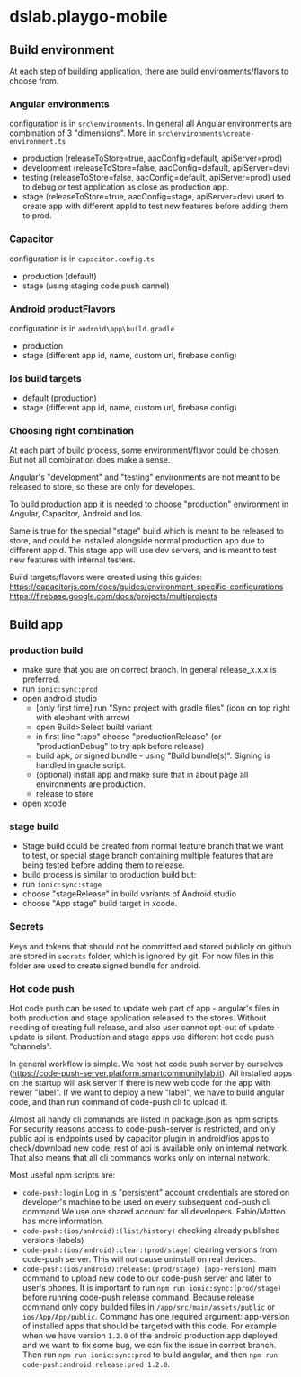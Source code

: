 # dslab.playgo-mobile

## Build environment
At each step of building application, there are build environments/flavors to
choose from. 

### Angular environments
configuration is in `src\environments`. In general all Angular environments are combination of 3 "dimensions". More in `src\environments\create-environment.ts`
 - production (releaseToStore=true, aacConfig=default, apiServer=prod)
 - development (releaseToStore=false, aacConfig=default, apiServer=dev)
 - testing (releaseToStore=false, aacConfig=default, apiServer=prod) used to debug or test application as close as production app.
 - stage (releaseToStore=true, aacConfig=stage, apiServer=dev) used to create app with different appId to test new features before adding them to prod.
### Capacitor  
configuration is in `capacitor.config.ts`
 - production (default)
 - stage (using staging code push cannel)
### Android productFlavors
   configuration is in `android\app\build.gradle`
 - production
 - stage (different app id, name, custom url, firebase config)

### Ios build targets 
 - default (production)
 - stage (different app id, name, custom url, firebase config)

### Choosing right combination
At each part of build process, some environment/flavor could be chosen. But not
all combination does make a sense.

Angular's "development" and "testing" environments are not meant to be released
to store, so these are only for developes.

To build production app it is needed to choose "production" environment in Angular, Capacitor, Android and Ios.

Same is true for the special "stage" build which is meant to be released to store, and could be
installed alongside normal production app due to different appId. This stage app will
use dev servers, and is meant to test new features with internal testers.



Build targets/flavors were created using this guides: 
https://capacitorjs.com/docs/guides/environment-specific-configurations
https://firebase.google.com/docs/projects/multiprojects

## Build app

### production build
 - make sure that you are on correct branch. In general release_x.x.x is preferred.
 - run `ionic:sync:prod`
 - open android studio
   - [only first time] run "Sync project with gradle files" (icon on top right with elephant with arrow) 
   - open Build>Select build variant
   - in first line ":app" choose "productionRelease" (or "productionDebug" to try apk before release)
   - build apk, or signed bundle - using "Build bundle(s)". Signing is handled in gradle script.
   - (optional) install app and make sure that in about page all environments are production.
   - release to store
 - open xcode
### stage build
 - Stage build could be created from normal feature branch that we want to test, or special stage branch containing multiple features that are being tested before adding them to release.
 - build process is similar to production build but:
 - run `ionic:sync:stage`
 - choose "stageRelease" in build variants of Android studio
 - choose "App stage" build target in xcode.

### Secrets

Keys and tokens that should not be committed and stored publicly on github are stored in `secrets` folder, which is ignored by git. For now files in this folder are used to create signed bundle for android.


### Hot code push

Hot code push can be used to update web part of app - angular's files in both production and stage application released to the stores. Without needing of creating full release, and also user cannot opt-out of update - update is silent. Production and stage apps use different hot code push "channels".

In general workflow is simple. We host hot code push server by ourselves (https://code-push-server.platform.smartcommunitylab.it). All installed apps on the startup will ask server if there is new web code for the app with newer "label". If we want to deploy a new "label", we have to build angular code, and than run command of code-push cli to upload it.

Almost all handy cli commands are listed in package.json as npm scripts. For security reasons access to code-push-server is restricted, and only public api is endpoints used by capacitor plugin in android/ios apps to check/download new code, rest of api is available only on internal network. That also means that all cli commands works only on internal network.

Most useful npm scripts are:
- `code-push:login` Log in is "persistent" account credentials are stored on developer's machine to be used on every subsequent cod-push cli command   We use one shared account for all developers. Fabio/Matteo has more information.
- `code-push:(ios/android):(list/history)` checking already published versions (labels)
- `code-push:(ios/android):clear:(prod/stage)` clearing versions from code-push server. This will not cause uninstall on real devices.
- `code-push:(ios/android):release:(prod/stage) [app-version]` main command to upload new code to our code-push server and later to user's phones. It is important to run `npm run ionic:sync:(prod/stage)` before running code-push release command. Because release command only copy builded files in `/app/src/main/assets/public` or `ios/App/App/public`. Command has one required argument: app-version of installed apps that should be targeted with this code. For example when we have version `1.2.0` of the android production app deployed and we want to fix some bug, we can fix the issue in correct branch. Then run `npm run ionic:sync:prod` to build angular, and then `npm run code-push:android:release:prod 1.2.0`.


